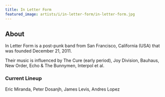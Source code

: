 ```yaml
---
title: In Letter Form
featured_image: artists/i/in-letter-form/in-letter-form.jpg
---
```

## About

In Letter Form is a post-punk band from San Francisco, California (USA) that was founded December 21, 2011.

Their music is influenced by The Cure (early period), Joy Division, Bauhaus, New Order, Echo & The Bunnymen, Interpol et al.

### Current Lineup

Eric Miranda, Peter Dosanjh, James Levis, Andres Lopez

